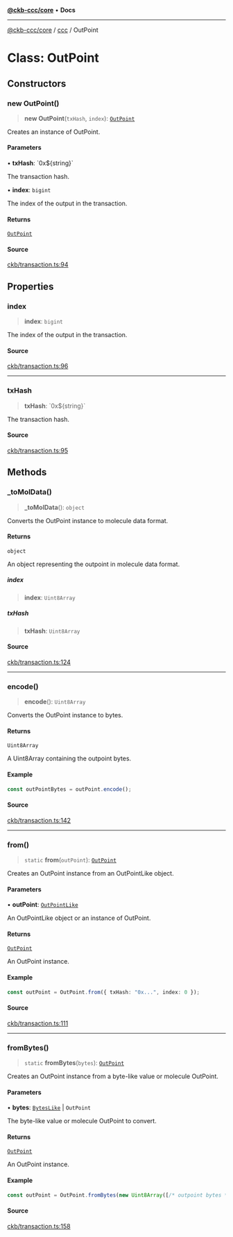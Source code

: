 [**@ckb-ccc/core**](README.md) • **Docs**

***

[@ckb-ccc/core](README.md) / [ccc](Namespace.ccc.md) / OutPoint

# Class: OutPoint

## Constructors

### new OutPoint()

> **new OutPoint**(`txHash`, `index`): [`OutPoint`](ccc.Class.OutPoint.md)

Creates an instance of OutPoint.

#### Parameters

• **txHash**: \`0x$\{string\}\`

The transaction hash.

• **index**: `bigint`

The index of the output in the transaction.

#### Returns

[`OutPoint`](ccc.Class.OutPoint.md)

#### Source

[ckb/transaction.ts:94](https://github.com/SpectreMercury/ccc/blob/1b34760fdeb60ebebc0a7e641c12ef11dff1e7d0/packages/core/src/ckb/transaction.ts#L94)

## Properties

### index

> **index**: `bigint`

The index of the output in the transaction.

#### Source

[ckb/transaction.ts:96](https://github.com/SpectreMercury/ccc/blob/1b34760fdeb60ebebc0a7e641c12ef11dff1e7d0/packages/core/src/ckb/transaction.ts#L96)

***

### txHash

> **txHash**: \`0x$\{string\}\`

The transaction hash.

#### Source

[ckb/transaction.ts:95](https://github.com/SpectreMercury/ccc/blob/1b34760fdeb60ebebc0a7e641c12ef11dff1e7d0/packages/core/src/ckb/transaction.ts#L95)

## Methods

### \_toMolData()

> **\_toMolData**(): `object`

Converts the OutPoint instance to molecule data format.

#### Returns

`object`

An object representing the outpoint in molecule data format.

##### index

> **index**: `Uint8Array`

##### txHash

> **txHash**: `Uint8Array`

#### Source

[ckb/transaction.ts:124](https://github.com/SpectreMercury/ccc/blob/1b34760fdeb60ebebc0a7e641c12ef11dff1e7d0/packages/core/src/ckb/transaction.ts#L124)

***

### encode()

> **encode**(): `Uint8Array`

Converts the OutPoint instance to bytes.

#### Returns

`Uint8Array`

A Uint8Array containing the outpoint bytes.

#### Example

```typescript
const outPointBytes = outPoint.encode();
```

#### Source

[ckb/transaction.ts:142](https://github.com/SpectreMercury/ccc/blob/1b34760fdeb60ebebc0a7e641c12ef11dff1e7d0/packages/core/src/ckb/transaction.ts#L142)

***

### from()

> `static` **from**(`outPoint`): [`OutPoint`](ccc.Class.OutPoint.md)

Creates an OutPoint instance from an OutPointLike object.

#### Parameters

• **outPoint**: [`OutPointLike`](ccc.Type.OutPointLike.md)

An OutPointLike object or an instance of OutPoint.

#### Returns

[`OutPoint`](ccc.Class.OutPoint.md)

An OutPoint instance.

#### Example

```typescript
const outPoint = OutPoint.from({ txHash: "0x...", index: 0 });
```

#### Source

[ckb/transaction.ts:111](https://github.com/SpectreMercury/ccc/blob/1b34760fdeb60ebebc0a7e641c12ef11dff1e7d0/packages/core/src/ckb/transaction.ts#L111)

***

### fromBytes()

> `static` **fromBytes**(`bytes`): [`OutPoint`](ccc.Class.OutPoint.md)

Creates an OutPoint instance from a byte-like value or molecule OutPoint.

#### Parameters

• **bytes**: [`BytesLike`](ccc.Type.BytesLike.md) \| `OutPoint`

The byte-like value or molecule OutPoint to convert.

#### Returns

[`OutPoint`](ccc.Class.OutPoint.md)

An OutPoint instance.

#### Example

```typescript
const outPoint = OutPoint.fromBytes(new Uint8Array([/* outpoint bytes */]));
```

#### Source

[ckb/transaction.ts:158](https://github.com/SpectreMercury/ccc/blob/1b34760fdeb60ebebc0a7e641c12ef11dff1e7d0/packages/core/src/ckb/transaction.ts#L158)
